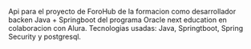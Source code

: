 Api para el proyecto de ForoHub de la formacion como desarrollador backen Java + Springboot del programa Oracle next education en colaboracion con Alura.
Tecnologias usadas: Java, Springtboot, Spring Security y postgresql.
